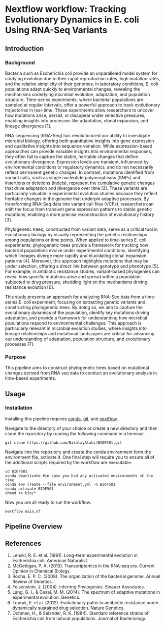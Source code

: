 # Nextflow workflow: Tracking Evolutionary Dynamics in E. coli Using RNA-Seq Variants

## Introduction 
### Background
Bacteria such as Escherichia coli provide an unparalleled model system for studying evolution due to their rapid reproduction rates, high mutation rates, and the relative simplicity of their genomes. In laboratory conditions, E. coli populations adapt quickly to environmental changes, revealing the mechanisms underlying microbial evolution, adaptation, and population structure. Time-series experiments, where bacterial populations are sampled at regular intervals, offer a powerful approach to track evolutionary trajectories in real-time. These experiments allow researchers to uncover how mutations arise, persist, or disappear under selective pressures, enabling insights into processes like adaptation, clonal expansion, and lineage divergence [1].

RNA sequencing (RNA-Seq) has revolutionized our ability to investigate microbial biology, offering both quantitative insights into gene expression and qualitative insights into sequence variation. While expression-based approaches can provide valuable insights into environmental responses, they often fail to capture the stable, heritable changes that define evolutionary divergence. Expression levels are transient, influenced by environmental conditions or regulatory dynamics, and do not necessarily reflect permanent genetic changes. In contrast, mutations identified from variant calls, such as single nucleotide polymorphisms (SNPs) and insertions or deletions (indels), represent the cumulative genetic changes that drive adaptation and divergence over time [2]. These variants are particularly valuable in experimental evolution studies because they reflect heritable changes in the genome that underpin adaptive processes. By transforming RNA-Seq data into variant call files (VCFs), researchers can shift the focus from transient gene expression patterns to stable genetic mutations, enabling a more precise reconstruction of evolutionary history [3].

Phylogenetic trees, constructed from variant data, serve as a critical tool in evolutionary biology by visually representing the genetic relationships among populations or time points. When applied to time-series E. coli experiments, phylogenetic trees provide a framework for tracking how bacterial populations evolve under experimental conditions, identifying which lineages diverge more rapidly and elucidating clonal expansion patterns [4]. Moreover, this approach highlights mutations that may be under selection, offering a direct link between genotype and phenotype [5]. For example, in antibiotic resistance studies, variant-based phylogenies can reveal how specific mutations arise and spread within a population subjected to drug pressure, shedding light on the mechanisms driving resistance evolution [6].

This study presents an approach for analyzing RNA-Seq data from a time-series E. coli experiment, focusing on extracting genetic variants and constructing phylogenetic trees. By doing so, we aim to capture the evolutionary dynamics of the population, identify key mutations driving adaptation, and provide a framework for understanding how microbial populations respond to environmental challenges. This approach is particularly relevant in microbial evolution studies, where insights into lineage relationships and mutational landscapes are critical for advancing our understanding of adaptation, population structure, and evolutionary processes [7].

### Purpose
This pipeline aims to construct phylogenetic trees based on mutational changes derived from RNA seq data to conduct an evolutionary analysis in time-based experiments. 

##  Usage
### Installation
Installing this pipeline requires [conda](https://docs.anaconda.com/miniconda/), [git](https://github.com/git-guides/install-git), and [nextflow](https://www.nextflow.io/docs/latest/install.html).

Navigate to the directory of your choice or create a new directory and then clone the repository by running the following command in a terminal.

```
git clone https://github.com/NikolayAlabi/BIOF501.git
```
Navigate into the repository and create the conda environment form the environment file, activate it. One final step will require you to ensure all of the additional scripts required by the workflow are executable. 

```
cd BIOF501
conda deactivate #in case you had any activated environments at the time
conda env create --file environment.yml -n BIOF501
conda activate BIOF501
chmod +x bin/*
```
Now you are all ready to run the workflow.

```
nextflow main.nf
```
## Pipeline Overview


## References
1. Lenski, R. E. et al. (1991). Long-term experimental evolution in Escherichia coli. American Naturalist.
2. McGettigan, P. A. (2013). Transcriptomics in the RNA-seq era. Current Opinion in Chemical Biology.
3. Rocha, E. P. C. (2008). The organization of the bacterial genome. Annual Review of Genetics.
4. Felsenstein, J. (2004). Inferring Phylogenies. Sinauer Associates.
5. Lang, G. I., & Desai, M. M. (2014). The spectrum of adaptive mutations in experimental evolution. Genetics.
6. Toprak, E. et al. (2012). Evolutionary paths to antibiotic resistance under dynamically sustained drug selection. Nature Genetics.
7. Ochman, H., & Selander, R. K. (1984). Standard reference strains of Escherichia coli from natural populations. Journal of Bacteriology.
